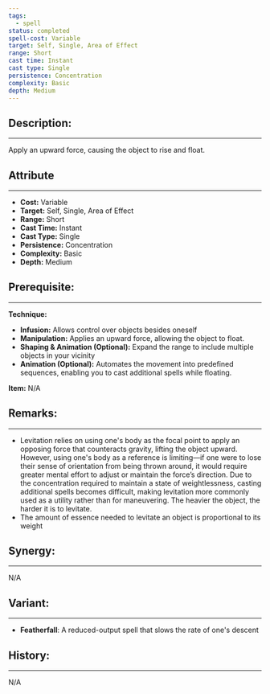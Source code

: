 ```yaml
---
tags:
  - spell
status: completed
spell-cost: Variable
target: Self, Single, Area of Effect
range: Short
cast time: Instant
cast type: Single
persistence: Concentration
complexity: Basic
depth: Medium
---
```

## Description:  
---  
Apply an upward force, causing the object to rise and float.  
  
## Attribute  
___  
- __Cost:__ Variable  
- __Target:__ Self, Single, Area of Effect  
- __Range:__ Short  
- __Cast Time:__ Instant  
- __Cast Type:__ Single  
- __Persistence:__ Concentration  
- __Complexity:__ Basic  
- __Depth:__ Medium  
  
## Prerequisite:  
___  
  
__Technique:__  
- __Infusion:__ Allows control over objects besides oneself  
- __Manipulation:__ Applies an upward force, allowing the object to float.  
- __Shaping & Animation (Optional):__ Expand the range to include multiple objects in your vicinity  
- __Animation (Optional):__ Automates the movement into predefined sequences, enabling you to cast additional spells while floating.  
  
__Item:__ N/A  
  
## Remarks:  
___  
- Levitation relies on using one's body as the focal point to apply an opposing force that counteracts gravity, lifting the object upward. However, using one's body as a reference is limiting—if one were to lose their sense of orientation from being thrown around, it would require greater mental effort to adjust or maintain the force’s direction. Due to the concentration required to maintain a state of weightlessness, casting additional spells becomes difficult, making levitation more commonly used as a utility rather than for maneuvering. The heavier the object, the harder it is to levitate.  
- The amount of essence needed to levitate an object is proportional to its weight  
  
## Synergy:  
___  
N/A  
  
## Variant:  
___  
- __Featherfall__: A reduced-output spell that slows the rate of one's descent  
  
## History:  
___  
N/A